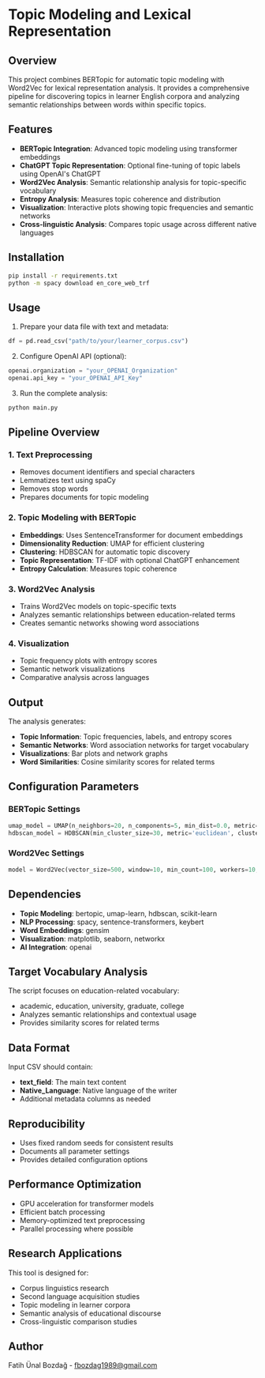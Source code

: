 # Topic Modeling and Lexical Representation

## Overview
This project combines BERTopic for automatic topic modeling with Word2Vec for lexical representation analysis. It provides a comprehensive pipeline for discovering topics in learner English corpora and analyzing semantic relationships between words within specific topics.

## Features
- **BERTopic Integration**: Advanced topic modeling using transformer embeddings
- **ChatGPT Topic Representation**: Optional fine-tuning of topic labels using OpenAI's ChatGPT
- **Word2Vec Analysis**: Semantic relationship analysis for topic-specific vocabulary
- **Entropy Analysis**: Measures topic coherence and distribution
- **Visualization**: Interactive plots showing topic frequencies and semantic networks
- **Cross-linguistic Analysis**: Compares topic usage across different native languages

## Installation
```bash
pip install -r requirements.txt
python -m spacy download en_core_web_trf
```

## Usage
1. Prepare your data file with text and metadata:
```python
df = pd.read_csv("path/to/your/learner_corpus.csv")
```

2. Configure OpenAI API (optional):
```python
openai.organization = "your_OPENAI_Organization" 
openai.api_key = "your_OPENAI_API_Key"
```

3. Run the complete analysis:
```bash
python main.py
```

## Pipeline Overview

### 1. Text Preprocessing
- Removes document identifiers and special characters
- Lemmatizes text using spaCy
- Removes stop words
- Prepares documents for topic modeling

### 2. Topic Modeling with BERTopic
- **Embeddings**: Uses SentenceTransformer for document embeddings
- **Dimensionality Reduction**: UMAP for efficient clustering
- **Clustering**: HDBSCAN for automatic topic discovery
- **Topic Representation**: TF-IDF with optional ChatGPT enhancement
- **Entropy Calculation**: Measures topic coherence

### 3. Word2Vec Analysis
- Trains Word2Vec models on topic-specific texts
- Analyzes semantic relationships between education-related terms
- Creates semantic networks showing word associations

### 4. Visualization
- Topic frequency plots with entropy scores
- Semantic network visualizations
- Comparative analysis across languages

## Output
The analysis generates:
- **Topic Information**: Topic frequencies, labels, and entropy scores
- **Semantic Networks**: Word association networks for target vocabulary
- **Visualizations**: Bar plots and network graphs
- **Word Similarities**: Cosine similarity scores for related terms

## Configuration Parameters

### BERTopic Settings
```python
umap_model = UMAP(n_neighbors=20, n_components=5, min_dist=0.0, metric='cosine', random_state=123)
hdbscan_model = HDBSCAN(min_cluster_size=30, metric='euclidean', cluster_selection_method='eom')
```

### Word2Vec Settings
```python
model = Word2Vec(vector_size=500, window=10, min_count=100, workers=10, sg=0, epochs=50)
```

## Dependencies
- **Topic Modeling**: bertopic, umap-learn, hdbscan, scikit-learn
- **NLP Processing**: spacy, sentence-transformers, keybert
- **Word Embeddings**: gensim
- **Visualization**: matplotlib, seaborn, networkx
- **AI Integration**: openai

## Target Vocabulary Analysis
The script focuses on education-related vocabulary:
- academic, education, university, graduate, college
- Analyzes semantic relationships and contextual usage
- Provides similarity scores for related terms

## Data Format
Input CSV should contain:
- **text_field**: The main text content
- **Native_Language**: Native language of the writer
- Additional metadata columns as needed

## Reproducibility
- Uses fixed random seeds for consistent results
- Documents all parameter settings
- Provides detailed configuration options

## Performance Optimization
- GPU acceleration for transformer models
- Efficient batch processing
- Memory-optimized text preprocessing
- Parallel processing where possible

## Research Applications
This tool is designed for:
- Corpus linguistics research
- Second language acquisition studies
- Topic modeling in learner corpora
- Semantic analysis of educational discourse
- Cross-linguistic comparison studies

## Author
Fatih Ünal Bozdağ - fbozdag1989@gmail.com
